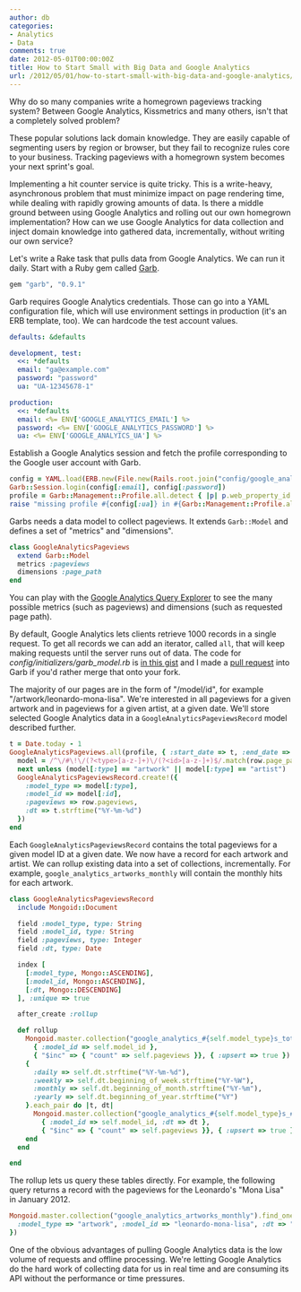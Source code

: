```yaml
---
author: db
categories:
- Analytics
- Data
comments: true
date: 2012-05-01T00:00:00Z
title: How to Start Small with Big Data and Google Analytics
url: /2012/05/01/how-to-start-small-with-big-data-and-google-analytics/
---
```


Why do so many companies write a homegrown pageviews tracking system? Between Google Analytics, Kissmetrics and many others, isn't that a completely solved problem?

These popular solutions lack domain knowledge. They are easily capable of segmenting users by region or browser, but they fail to recognize rules core to your business. Tracking pageviews with a homegrown system becomes your next sprint's goal.

Implementing a hit counter service is quite tricky. This is a write-heavy, asynchronous problem that must minimize impact on page rendering time, while dealing with rapidly growing amounts of data. Is there a middle ground between using Google Analytics and rolling out our own homegrown implementation? How can we use Google Analytics for data collection and inject domain knowledge into gathered data, incrementally, without writing our own service?

<!--more-->

Let's write a Rake task that pulls data from Google Analytics. We can run it daily. Start with a Ruby gem called [Garb](https://github.com/vigetlabs/garb).

``` ruby
gem "garb", "0.9.1"
```

Garb requires Google Analytics credentials. Those can go into a YAML configuration file, which will use environment settings in production (it's an ERB template, too). We can hardcode the test account values.

``` yaml config/google_analytics.yml
defaults: &defaults

development, test:
  <<: *defaults
  email: "ga@example.com"
  password: "password"
  ua: "UA-12345678-1"

production:
  <<: *defaults
  email: <%= ENV['GOOGLE_ANALYTICS_EMAIL'] %>
  password: <%= ENV['GOOGLE_ANALYTICS_PASSWORD'] %>
  ua: <%= ENV['GOOGLE_ANALYICS_UA'] %>
```

Establish a Google Analytics session and fetch the profile corresponding to the Google user account with Garb.

``` ruby
config = YAML.load(ERB.new(File.new(Rails.root.join("config/google_analytics.yml")).read).result)[Rails.env].symbolize_keys
Garb::Session.login(config[:email], config[:password])
profile = Garb::Management::Profile.all.detect { |p| p.web_property_id == config[:ua] }
raise "missing profile #{config[:ua]} in #{Garb::Management::Profile.all.map(&:web_property_id)}" unless profile
```

Garbs needs a data model to collect pageviews. It extends `Garb::Model` and defines a set of "metrics" and "dimensions".

``` ruby app/models/google_analytics_pageviews.rb
class GoogleAnalyticsPageviews
  extend Garb::Model
  metrics :pageviews
  dimensions :page_path
end
```

You can play with the [Google Analytics Query Explorer](http://ga-dev-tools.appspot.com/explorer/) to see the many possible metrics (such as pageviews) and dimensions (such as requested page path).

By default, Google Analytics lets clients retrieve 1000 records in a single request. To get all records we can add an iterator, called `all`, that will keep making requests until the server runs out of data. The code for *config/initializers/garb_model.rb* is [in this gist](https://gist.github.com/2265877) and I made a [pull request](https://github.com/vigetlabs/garb/pull/116) into Garb if you'd rather merge that onto your fork.

The majority of our pages are in the form of "/model/id", for example "/artwork/leonardo-mona-lisa". We're interested in all pageviews for a given artwork and in pageviews for a given artist, at a given date. We'll store selected Google Analytics data in a `GoogleAnalyticsPageviewsRecord` model described further.

``` ruby
t = Date.today - 1
GoogleAnalyticsPageviews.all(profile, { :start_date => t, :end_date => t }) do |row|
  model = /^\/#\!\/(?<type>[a-z-]+)\/(?<id>[a-z-]+)$/.match(row.page_path)
  next unless (model[:type] == "artwork" || model[:type] == "artist")
  GoogleAnalyticsPageviewsRecord.create!({
    :model_type => model[:type],
    :model_id => model[:id],
    :pageviews => row.pageviews,
    :dt => t.strftime("%Y-%m-%d")
  })
end
```

Each `GoogleAnalyticsPageviewsRecord` contains the total pageviews for a given model ID at a given date. We now have a record for each artwork and artist. We can rollup existing data into a set of collections, incrementally. For example, `google_analytics_artworks_monthly` will contain the monthly hits for each artwork.

``` ruby
class GoogleAnalyticsPageviewsRecord
  include Mongoid::Document

  field :model_type, type: String
  field :model_id, type: String
  field :pageviews, type: Integer
  field :dt, type: Date

  index [
    [:model_type, Mongo::ASCENDING],
    [:model_id, Mongo::ASCENDING],
    [:dt, Mongo::DESCENDING]
  ], :unique => true

  after_create :rollup

  def rollup
    Mongoid.master.collection("google_analytics_#{self.model_type}s_total").update(
      { :model_id => self.model_id },
      { "$inc" => { "count" => self.pageviews }}, { :upsert => true })
    {
      :daily => self.dt.strftime("%Y-%m-%d"),
      :weekly => self.dt.beginning_of_week.strftime("%Y-%W"),
      :monthly => self.dt.beginning_of_month.strftime("%Y-%m"),
      :yearly => self.dt.beginning_of_year.strftime("%Y")
    }.each_pair do |t, dt|
      Mongoid.master.collection("google_analytics_#{self.model_type}s_#{t}").update(
        { :model_id => self.model_id, :dt => dt },
        { "$inc" => { "count" => self.pageviews }}, { :upsert => true })
    end
  end

end
```

The rollup lets us query these tables directly. For example, the following query returns a record with the pageviews for the Leonardo's "Mona Lisa" in January 2012.

``` ruby
Mongoid.master.collection("google_analytics_artworks_monthly").find_one({
  :model_type => "artwork", :model_id => "leonardo-mona-lisa", :dt => "2012/01"
})
```

One of the obvious advantages of pulling Google Analytics data is the low volume of requests and offline processing. We're letting Google Analytics do the hard work of collecting data for us in real time and are consuming its API without the performance or time pressures.
